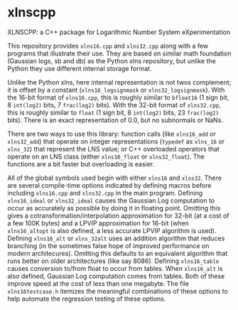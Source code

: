 # xlnscpp
XLNSCPP: a C++ package for Logarithmic Number System eXperimentation

This repository provides `xlns16.cpp` and `xlns32.cpp` along with a few programs that illustrate their use. They are based on similar math foundation (Gaussian logs, sb and db) as the Python xlns repository, but unlike the Python they use different internal storage format.

Unlike the Python xlns, here internal representation is not twos complement; it is offset by a constant (`xlns16_logsignmask` or `xlns32_logsignmask`). With the 16-bit format of `xlns16.cpp`, this is roughly similar to `bfloat16` (1 sign bit, 8 `int(log2)` bits, 7 `frac(log2)` bits). With the 32-bit format of `xlns32.cpp`, this is roughly similar to `float` (1 sign bit, 8 `int(log2)` bits, 23 `frac(log2)` bits). There is an exact representation of 0.0, but no subnormals or NaNs.

There are two ways to use this library: function calls (like `xlns16_add` or `xlns32_add`) that operate on integer representations (`typedef` as `xlns_16` or `xlns_32`) that represent the LNS value; or C++ overloaded operators that operate on an LNS class (either `xlns16_float` or `xlns32_float`).  The functions are a bit faster but overloading is easier. 

All of the global symbols used begin with either `xlns16` and `xlns32`.  There are several compile-time options indicated by defining macros before including `xlns16.cpp` and `xlns32.cpp` in the main program.  Defining `xlns16_ideal` or `xlns32_ideal` causes the Gaussian Log computation to occur as accurately as possible by doing it in floating point. 
Omitting this gives a cotransformation/interpolation approximation for 32-bit (at a cost of a few 100K bytes) and a LPVIP approximation for 16-bit (when `xlns16_altopt` is also defined, a less accurate LPVIP algorithm is used).  Defining `xlns16_alt` or `xlns_32alt` uses an addition algorithm that reduces branching (in the sometimes false hope of improved performance on modern architecures).  Omitting this defaults to an equivalent algorithm that runs better on older architectures (like say 8086). Defining `xlns16_table` causes conversion to/from float to occur from tables.  When `xlns16_alt` is also defined, Gaussian Log computation comes from tables.  Both of these improve speed at the cost of less than one megabyte.  The file `xlns16testcase.h` itemizes the meaningful combinations of these options to help automate the regression testing of these options.


